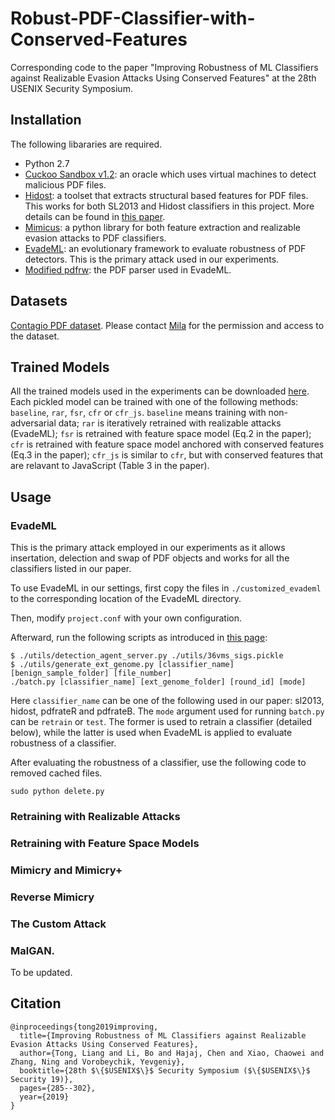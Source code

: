 # Robust-PDF-Classifier-with-Conserved-Features

Corresponding code to the paper "Improving Robustness of ML Classifiers against Realizable Evasion Attacks Using Conserved Features" at the 28th USENIX Security Symposium.

## Installation
The following libararies are required.
* Python 2.7
* [Cuckoo Sandbox v1.2](https://github.com/cuckoosandbox/cuckoo/releases/tag/1.2): an oracle which uses virtual machines to detect malicious PDF files.
* [Hidost](https://github.com/srndic/hidost): a toolset that extracts structural based features for PDF files. This works for both SL2013 and Hidost classifiers in this project. More details can be found in [this paper](https://jis-eurasipjournals.springeropen.com/articles/10.1186/s13635-016-0045-0).
* [Mimicus](https://github.com/srndic/mimicus): a python library for both feature extraction and realizable evasion attacks to PDF classifiers.
* [EvadeML](https://github.com/uvasrg/EvadeML): an evolutionary framework to evaluate robustness of PDF detectors. This is the primary attack used in our experiments.
* [Modified pdfrw](https://github.com/mzweilin/PDF-Malware-Parser): the PDF parser used in EvadeML.

## Datasets
[Contagio PDF dataset](http://contagiodump.blogspot.com/2013/03/16800-clean-and-11960-malicious-files.html). Please contact [Mila](https://www.blogger.com/profile/09472209631979859691) for the permission and access to the dataset.

## Trained Models
All the trained models used in the experiments can be downloaded [here](https://www.dropbox.com/sh/fe1sheopik0itv2/AABKQ1KBi9ahwDzZMqe_Fg_0a?dl=0). Each  pickled model can be trained with one of the following methods: ```baseline```, ```rar```, ```fsr```, ```cfr``` or ```cfr_js```. ```baseline``` means training with non-adversarial data; ```rar``` is iteratively retrained with realizable attacks (EvadeML); ```fsr``` is retrained with feature space model (Eq.2 in the paper); ```cfr``` is retrained with feature space model anchored with conserved features (Eq.3 in the paper); ```cfr_js``` is similar to ```cfr```, but with conserved features that are relavant to JavaScript (Table 3 in the paper).  

## Usage

### EvadeML
This is the primary attack employed in our experiments as it allows insertation, delection and swap of PDF objects and works for all the classifiers listed in our paper. 

To use EvadeML in our settings, first copy the files in ```./customized_evademl``` to the corresponding location of the EvadeML directory.

Then, modify ```project.conf``` with your own configuration.

Afterward, run the following scripts as introduced in [this page](https://github.com/uvasrg/EvadeML):
```
$ ./utils/detection_agent_server.py ./utils/36vms_sigs.pickle
$ ./utils/generate_ext_genome.py [classifier_name] [benign_sample_folder] [file_number]
./batch.py [classifier_name] [ext_genome_folder] [round_id] [mode]
```
Here ```classifier_name``` can be one of the following used in our paper: sl2013, hidost, pdfrateR and pdfrateB. The ```mode``` argument used for running ```batch.py``` can be ```retrain``` or ```test```. The former is used to retrain a classifier (detailed below), while the latter is used when EvadeML is applied to evaluate robustness of a classifier. 

After evaluating the robustness of a classifier, use the following code to removed cached files.
```
sudo python delete.py
```

### Retraining with Realizable Attacks

### Retraining with Feature Space Models

### Mimicry and Mimicry+

### Reverse Mimicry

### The Custom Attack

### MalGAN. 
To be updated.

## Citation

```
@inproceedings{tong2019improving,
  title={Improving Robustness of ML Classifiers against Realizable Evasion Attacks Using Conserved Features},
  author={Tong, Liang and Li, Bo and Hajaj, Chen and Xiao, Chaowei and Zhang, Ning and Vorobeychik, Yevgeniy},
  booktitle={28th $\{$USENIX$\}$ Security Symposium ($\{$USENIX$\}$ Security 19)},
  pages={285--302},
  year={2019}
}
```
